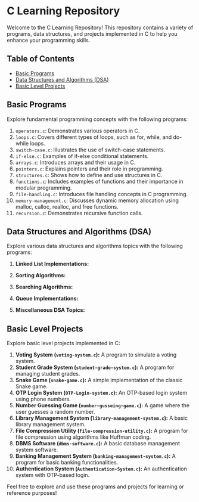 # C Learning Repository

Welcome to the C Learning Repository! This repository contains a variety of programs, data structures, and projects implemented in C to help you enhance your programming skills.

## Table of Contents

- [Basic Programs](#basic-programs)
- [Data Structures and Algorithms (DSA)](#data-structures-and-algorithms-dsa)
- [Basic Level Projects](#basic-level-projects)

## Basic Programs

Explore fundamental programming concepts with the following programs:

1. `operators.c`: Demonstrates various operators in C.
2. `loops.c`: Covers different types of loops, such as for, while, and do-while loops.
3. `switch-case.c`: Illustrates the use of switch-case statements.
4. `if-else.c`: Examples of if-else conditional statements.
5. `arrays.c`: Introduces arrays and their usage in C.
6. `pointers.c`: Explains pointers and their role in programming.
7. `structures.c`: Shows how to define and use structures in C.
8. `functions.c`: Includes examples of functions and their importance in modular programming.
9. `file-handling.c`: Introduces file handling concepts in C programming.
10. `memory-management.c`: Discusses dynamic memory allocation using malloc, calloc, realloc, and free functions.
11. `recursion.c`: Demonstrates recursive function calls.

## Data Structures and Algorithms (DSA)

Explore various data structures and algorithms topics with the following programs:

1. **Linked List Implementations:**

2. **Sorting Algorithms:**
  
3. **Searching Algorithms:**
  
4. **Queue Implementations:**
  

5. **Miscellaneous DSA Topics:**
   

## Basic Level Projects

Explore basic level projects implemented in C:
1. **Voting System (`voting-system.c`):** A program to simulate a voting system.
2. **Student Grade System (`student-grade-system.c`):** A program for managing student grades.
3. **Snake Game (`snake-game.c`):** A simple implementation of the classic Snake game.
4. **OTP Login System (`OTP-Login-system.c`):** An OTP-based login system using phone numbers.
5. **Number Guessing Game (`number-gusseing-game.c`):** A game where the user guesses a random number.
6. **Library Management System (`library-management-system.c`):** A basic library management system.
7. **File Compression Utility (`file-compression-utility.c`):** A program for file compression using algorithms like Huffman coding.
8. **DBMS Software (`dbms-software.c`):** A basic database management system software.
9. **Banking Management System (`banking-management-system.c`):** A program for basic banking functionalities.
10. **Authentication System (`Authentication-System.c`):** An authentication system with OTP-based login.

Feel free to explore and use these programs and projects for learning or reference purposes!
